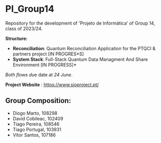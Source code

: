 # PI_Group14
Repository for the development of 'Projeto de Informática' of Group 14, class of 2023/24.

**Structure:**
  - **Reconciliation**: Quantum Reconciliation Application for the PTQCI & partners project [IN PROGRES*S] 
  - **System Stack**: Full-Stack Quantum Data Managment And Share Environment [IN PROGRESS]* 

*Both flows du*e date at *24 June*.

**Project Website** : https://www.sioproject.pt/

## Group Composition:

- Diogo Marto, 108298
- David Cobileac, 102409 
- Tiago Pereira, 108546
- Tiago Portugal, 103931
- Vítor Santos, 107186
